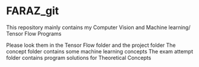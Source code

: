 # FARAZ_git
This repository mainly contains my Computer Vision and Machine learning/ Tensor Flow Programs

Please look them in the Tensor Flow folder and the project folder
The concept folder contains some machine learning concepts
The exam attempt folder contains program solutions for Theoretical Concepts
